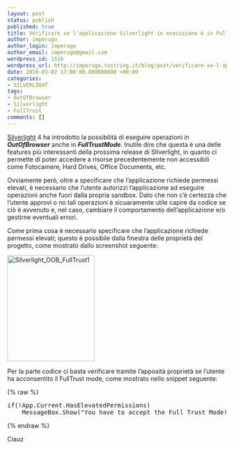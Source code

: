 ```yaml
---
layout: post
status: publish
published: true
title: Verificare se l’applicazione Silverlight in esecuzione è in FullTrust
author: imperugo
author_login: imperugo
author_email: imperugo@gmail.com
wordpress_id: 1516
wordpress_url: http://imperugo.tostring.it/blog/post/verificare-se-l-applicazione-silverlight-in-esecuzione-%c3%a8-in-fulltrust-mode/
date: 2010-03-02 17:00:00.000000000 +00:00
categories:
- SILVERLIGHT
tags:
- OutOfBrowser
- Silverlight
- FullTrust
comments: []
---
```

<p><a title="Silverlight" href="http://imperugo.tostring.it/categories/archive/Silverlight" target="_blank">Silverlight</a> 4 ha introdotto la possibilità di eseguire operazioni in <em><strong>OutOfBrowser</strong></em> anche in <em><strong>FullTrustMode</strong></em>. Inutile dire che questa è una delle features più interessanti della prossima release di SIlverlight, in quanto ci permette di poter accedere a risorse precedentemente non accessibili come Fotocamere, Hard Drives, Office Documents, etc.</p>  <p>Ovviamente però, oltre a specificare che l’applicazione richiede permessi elevati, è necessario che l’utente autorizzi l’applicazione ad eseguire operazioni anche fuori dalla propria sandbox. Dato che non c’è certezza che l’utente approvi o no tali operazioni è sicuaramente utile capire da codice se ciò è avvenuto e, nel caso, cambiare il comportamento dell’applicazione e/o gestirne eventuali errori.</p>  <p>Come prima cosa è necessario specificare che l’applicazione richiede permessi elevati; questo è possibile dalla finestra delle proprietà del progetto, come mostrato dallo screenshot seguente:</p>  <p><a href="http://tostring.it/Content/Uploaded/image//imperugo/Silverlight_OOB_FullTrust1_5.png" rel="shadowbox"><img style="border-right-width: 0px; display: inline; border-top-width: 0px; border-bottom-width: 0px; border-left-width: 0px" title="Silverlight_OOB_FullTrust1" border="0" alt="Silverlight_OOB_FullTrust1" src="http://tostring.it/Content/Uploaded/image//imperugo/Silverlight_OOB_FullTrust1_thumb_1.png" width="200" height="244" /></a> </p>  <p>Per la parte codice ci basta verificare tramite l’apposità proprietà se l’utente ha acconsentito il FullTrust mode, come mostrato nello snippet seguente:</p>  {% raw %}<pre class="brush: csharp; ruler: true;">if(!App.Current.HasElevatedPermissions)
    MessageBox.Show(&quot;You have to accept the Full Trust Mode!&quot;);</pre>{% endraw %}

<p>Ciauz</p>
